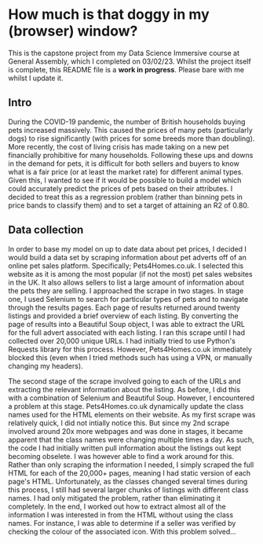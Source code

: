 # How much is that doggy in my (browser) window?

This is the capstone project from my Data Science Immersive course at General Assembly, which I completed on 03/02/23. Whilst the project itself is complete, this README file is a **work in progress**. Please bare with me whilst I update it.

## Intro

During the COVID-19 pandemic, the number of British households buying pets increased massively. This caused the prices of many pets (particularly dogs) to rise significantly (with prices for some breeds more than doubling). More recently, the cost of living crisis has made taking on a new pet financially prohibitive for many households. Following these ups and downs in the demand for pets, it is difficult for both sellers and buyers to know what is a fair price (or at least the market rate) for different animal types. Given this, I wanted to see if it would be possible to build a model which could accurately predict the prices of pets based on their attributes. I decided to treat this as a regression problem (rather than binning pets in price bands to classify them) and to set a target of attaining an R2 of 0.80.

## Data collection

In order to base my model on up to date data about pet prices, I decided I would build a data set by scraping information about pet adverts off of an online pet sales platform. Specifically; Pets4Homes.co.uk. I selected this website as it is among the most popular (if not the most) pet sales websites in the UK. It also allows sellers to list a large amount of information about the pets they are selling. I approached the scrape in two stages. In stage one, I used Selenium to search for particular types of pets and to navigate through the results pages. Each page of results returned around twenty listings and provided a brief overview of each listing. By converting the page of results into a Beautiful Soup object, I was able to extract the URL for the full advert associated with each listing. I ran this scrape until I had collected over 20,000 unique URLs. I had initially tried to use Python's Requests library for this process. However, Pets4Homes.co.uk immediately blocked this (even when I tried methods such has using a VPN, or manually changing my headers). 

The second stage of the scrape involved going to each of the URLs and extracting the relevant information about the listing. As before, I did this with a combination of Selenium and Beautiful Soup. However, I encountered a problem at this stage. Pets4Homes.co.uk dynamically update the class names used for the HTML elements on their website. As my first scrape was relatively quick, I did not intially notice this. But since my 2nd scrape involved around 20x more webpages and was done in stages, it became apparent that the class names were changing multiple times a day. As such, the code I had initially written pull information about the listings out kept becoming obselete. I was however able to find a work around for this. Rather than only scraping the information I needed, I simply scraped the full HTML for each of the 20,000+ pages, meaning I had static version of each page's HTML. Unfortunately, as the classes changed several times during this process, I still had several larger chunks of listings with different class names. I had only mitigated the problem, rather than eliminating it completely. In the end, I worked out how to extract almost all of the information I was interested in from the HTML without using the class names. For instance, I was able to determine if a seller was verified by checking the colour of the associated icon. With this problem solved...  


